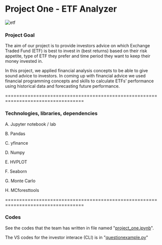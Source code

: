 # Project One - ETF Analyzer


![etf](https://user-images.githubusercontent.com/108433370/186504769-328a3156-e375-4801-85a8-c209ee266a64.jpg)


### Project Goal 

The aim of our project is to provide investors advice on which Exchange Traded Fund (ETF) is best to invest in (best returns) based on their risk appetite, type of ETF they prefer and time period they want to keep their money invested in.

In this project, we applied financial analysis concepts to be able to give sound advice to investors. In coming up with financial advice we used financial programming concepts and skills to calculate ETFs’ performance using historical data and forecasting future performance.

==================================================================================

### Technologies, libraries, dependencies
 
A. Jupyter notebook / lab 

B. Pandas 

C. yfinance 

D. Numpy 

E. HVPLOT 

F. Seaborn 

G. Monte Carlo 

H. MCforesttools 

   
==================================================================================

### Codes

See the codes that the team has written in file named "[project_one.ipynb](https://github.com/AdamCooke22/project_one/blob/main/project_one.ipynb)". 

The VS codes for the investor interace (CLI) is in "[questionexample.py](https://github.com/AdamCooke22/project_one/blob/main/questionexample.py)" 

